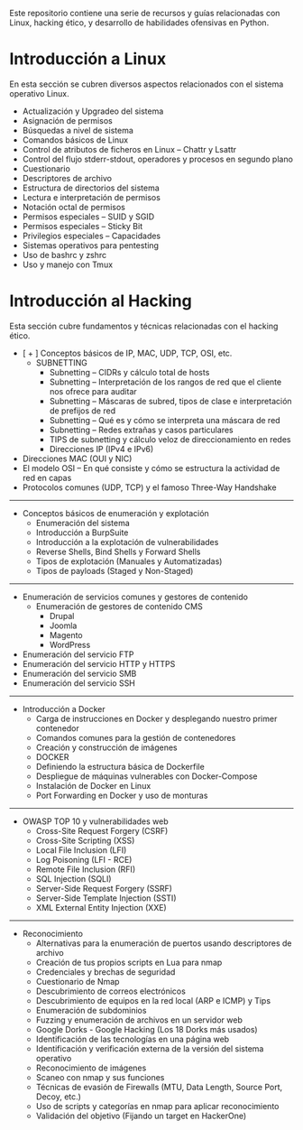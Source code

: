 
Este repositorio contiene una serie de recursos y guías relacionadas con Linux, hacking ético, y desarrollo de habilidades ofensivas en Python.

# Introducción a Linux

En esta sección se cubren diversos aspectos relacionados con el sistema operativo Linux.

- Actualización y Upgradeo del sistema
- Asignación de permisos
- Búsquedas a nivel de sistema
- Comandos básicos de Linux
- Control de atributos de ficheros en Linux – Chattr y Lsattr
- Control del flujo stderr-stdout, operadores y procesos en segundo plano
- Cuestionario
- Descriptores de archivo
- Estructura de directorios del sistema
- Lectura e interpretación de permisos
- Notación octal de permisos
- Permisos especiales – SUID y SGID
- Permisos especiales – Sticky Bit
- Privilegios especiales – Capacidades
- Sistemas operativos para pentesting
- Uso de bashrc y zshrc
- Uso y manejo con Tmux

# Introducción al Hacking

Esta sección cubre fundamentos y técnicas relacionadas con el hacking ético.

-  [ + ] Conceptos básicos de IP, MAC, UDP, TCP, OSI, etc.
	- SUBNETTING
		- Subnetting – CIDRs y cálculo total de hosts
		- Subnetting – Interpretación de los rangos de red que el cliente nos ofrece para auditar
		- Subnetting – Máscaras de subred, tipos de clase e interpretación de prefijos de red
		- Subnetting – Qué es y cómo se interpreta una máscara de red
		- Subnetting – Redes extrañas y casos particulares
		- TIPS de subnetting y cálculo veloz de direccionamiento en redes
        - Direcciones IP (IPv4 e IPv6)
- Direcciones MAC (OUI y NIC)
- El modelo OSI – En qué consiste y cómo se estructura la actividad de red en capas
- Protocolos comunes (UDP, TCP) y el famoso Three-Way Handshake
---
- Conceptos básicos de enumeración y explotación
	- Enumeración del sistema
	- Introducción a BurpSuite
	- Introducción a la explotación de vulnerabilidades
	- Reverse Shells, Bind Shells y Forward Shells
	- Tipos de explotación (Manuales y Automatizadas)
	- Tipos de payloads (Staged y Non-Staged)
----
- Enumeración de servicios comunes y gestores de contenido
	- Enumeración de gestores de contenido CMS
		- Drupal
		- Joomla
		- Magento
		- WordPress
- Enumeración del servicio FTP
- Enumeración del servicio HTTP y HTTPS
- Enumeración del servicio SMB
- Enumeración del servicio SSH
----
- Introducción a Docker
	- Carga de instrucciones en Docker y desplegando nuestro primer contenedor
	- Comandos comunes para la gestión de contenedores
	- Creación y construcción de imágenes
	- DOCKER
	- Definiendo la estructura básica de Dockerfile
	- Despliegue de máquinas vulnerables con Docker-Compose
	- Instalación de Docker en Linux
	- Port Forwarding en Docker y uso de monturas
----
- OWASP TOP 10 y vulnerabilidades web
	- Cross-Site Request Forgery (CSRF)
	- Cross-Site Scripting (XSS)
	- Local File Inclusion (LFI)
	- Log Poisoning (LFI - RCE)
	- Remote File Inclusion (RFI)
	- SQL Injection (SQLI)
	- Server-Side Request Forgery (SSRF)
	- Server-Side Template Injection (SSTI)
	- XML External Entity Injection (XXE)
-----
-  Reconocimiento
	- Alternativas para la enumeración de puertos usando descriptores de archivo
	- Creación de tus propios scripts en Lua para nmap
	- Credenciales y brechas de seguridad
	- Cuestionario de Nmap
	- Descubrimiento de correos electrónicos
	- Descubrimiento de equipos en la red local (ARP e ICMP) y Tips
	- Enumeración de subdominios
	- Fuzzing y enumeración de archivos en un servidor web
	- Google Dorks - Google Hacking (Los 18 Dorks más usados)
	- Identificación de las tecnologías en una página web
	- Identificación y verificación externa de la versión del sistema operativo
	- Reconocimiento de imágenes
	- Scaneo con nmap y sus funciones
	- Técnicas de evasión de Firewalls (MTU, Data Length, Source Port, Decoy, etc.)
	- Uso de scripts y categorías en nmap para aplicar reconocimiento
	- Validación del objetivo (Fijando un target en HackerOne)

<!---
sk8ware/sk8ware is a ✨ special ✨ repository because its `README.md` appears on your GitHub profile.
You can click the Preview link to take a look at your changes.
--->



